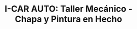 ---
title: "I-CAR AUTO: Taller Mecánico - Chapa y Pintura en Hecho"
url: /hecho/i-car-auto-taller-mecanico-chapa-y-pintura-en-hecho/
shop: reparación de automóviles
---